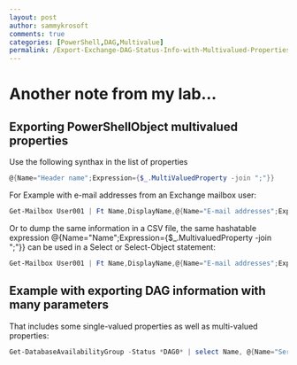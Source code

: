 ```yaml
---
layout: post
author: sammykrosoft
comments: true
categories: [PowerShell,DAG,Multivalue]
permalink: /Export-Exchange-DAG-Status-Info-with-Multivalued-Properties copy.html
---
```


# Another note from my lab...

## Exporting PowerShellObject multivalued properties

Use the following synthax in the list of properties

```powershell
@{Name="Header name";Expression={$_.MultiValuedProperty -join ";"}}
```

For Example with e-mail addresses from an Exchange mailbox user:

```powershell
Get-Mailbox User001 | Ft Name,DisplayName,@{Name="E-mail addresses";Expression={$_.proxyaddresses -join ";"}}
```

Or to dump the same information in a CSV file, the same hashatable expression @{Name="Name";Expression={$_.MultivaluedProperty -join ";"}} can be used in a Select or Select-Object statement:

```powershell
Get-Mailbox User001 | Ft Name,DisplayName,@{Name="E-mail addresses";Expression={$_.proxyaddresses -join ";"}} | Export-CSV -NoTypeInformation c:\temp\MyMailboxAddresses.csv
```

## Example with exporting DAG information with many parameters

That includes some single-valued properties as well as multi-valued properties:

```powershell
Get-DatabaseAvailabilityGroup -Status *DAG0* | select Name, @{Name="Servers"; Expression={$_.Servers -join ";"}}, WitnessServer, WitnessDirectory, AlternateWitnessServer, AlternateWitnessDirectory, NetworkCompression, NetworkEncryption, ManualDagNetworkConfiguration, DatacenterActivationMode, @{Name="StoppedMailboxServers";Expression={$_.StoppedMailboxServers -join ";"}}, @{Name="StartedMailboxServers";Expression={$_.StartedMailboxServers -join ";"}}, @{Name="DatabaseAvailabilityGroupIpv4Addresses";Expression={$_.DatabaseAvailabilityGroupIpv4Addresses -join ";"}}, @{Name="DatabaseAvailabilityGroupIpAddresses";Expression={$_.DatabaseAvailabilityGroupIpAddresses -join ";"}}, AllowCrossSiteRpcClientAccess, ActivityState, FileSystem, @{NAme="OperationalServers";Expression={$_.DatabaseAvailabilityGroupIpAddresses -join ";"}}, PrimaryActiveManager, ServersInMaintenance, ThirdPartyReplication, ReplicationPort, @{Name="NetworkNames";Expression={$_.NetworkNames -join ";"}}, WitnessShareInUse, DatabaseAvailabilityGroupConfiguration, AutoDagSchemaVersion, AutoDagDatabaseCopiesPerDatabase, AutoDagDatabaseCopiesPerVolume, AutoDagTotalNumberOfDatabases, AutoDagTotalNumberOfServers, AutoDagDatabasesRootFolderPath, AutoDagVolumesRootFolderPath, AutoDagAllServersInstalled, AutoDagAutoReseedEnabled, AutoDagDiskReclaimerEnabled, AutoDagBitlockerEnabled, AutoDagFIPSCompliant, AutoDagAutoRedistributeEnabled, AutoDagSIPEnabled, ReplayLagManagerEnabled, MailboxLoadBalanceSellableStorage, MailboxLoadBalanceRelativeLoadCapacity, MailboxLoadBalanceComputeCapacity, MailboxLoadBalanceOverloadedThreshold, MailboxLoadBalanceUnderloadedThreshold, MailboxLoadBalanceEnabled, SiloName, DistributedStoreConfig, RequestedDistributedStoreConfig, DxStoreWitnessServers, DistributedStoreMembershipConfig, DistributedStoreMembershipConfigOverride, DxStoreSpareServers, PreferenceMoveFrequency, MetaCacheDatabaseVolumesPerServer, AdminDisplayName, ExchangeVersion, DistinguishedName, Identity, Guid, ObjectCategory, ObjectClass, WhenChanged, WhenCreated, WhenChangedUTC, WhenCreatedUTC, OrganizationId, Id, OriginatingServer, IsValid, ObjectState | export-csv -NoTypeInformation C:\temp\E2016DAGinfoStatus.csv

```
